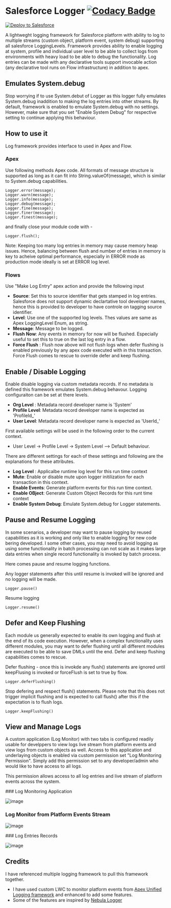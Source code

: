 # Salesforce Logger [![Codacy Badge](https://app.codacy.com/project/badge/Grade/4a1dd9a074e74d728503b6c56176df8e)](https://www.codacy.com/gh/vbattula/salesforce-logger/dashboard?utm_source=github.com&amp;utm_medium=referral&amp;utm_content=vbattula/salesforce-logger&amp;utm_campaign=Badge_Grade)

<a href="https://githubsfdeploy.herokuapp.com?owner=vbattula&repo=salesforce-logger&ref=master">
  <img alt="Deploy to Salesforce"
       src="https://raw.githubusercontent.com/afawcett/githubsfdeploy/master/deploy.png">
</a>

A lightweght logging framework for Salesforce platform with ability to log to multiple streams (custom object, platform event, system debug) supporting all salesforce LoggingLevels. Framework provides ability to enable logging at system, profile and individual user level to be able to collect logs from environments with heavy load to be able to debug the functionality. Log entries can be made with any declarative tools support invocable action (any declarative tool runs on Flow infrastructure) in addition to apex.

## Emulates System.debug
Stop worrying if to use System.debut of Logger as this logger fully emulates System.debug inaddition to making the log entries into other streams. By default, framework is enabled to emulate System.debug with no settings. However, make sure that you set "Enable System Debug" for respective setting to continue applying this behaviour. 

## How to use it
Log framework provides interface to used in Apex and Flow. 

### Apex
Use following methods Apex code. All formats of message structure is supported as long as it can fit into String.valueOf(message), which is similar to System.debug capabilities. 

```
Logger.error(message);
Logger.warn(message);
Logger.info(message);
Logger.debug(message);
Logger.fine(message);
Logger.finer(message);
Logger.finest(message);
```

and finally close your module code with -  

```
Logger.flush(); 
```

Note: Keeping too many log entries in memory may cause memory heap issues. Hence, balancing between flush and number of entries in memory is key to acheive optimal performance, especially in ERROR mode as production mode ideally is set at ERROR log level. 

### Flows

Use "Make Log Entry" apex action and provide the following input

- **Source**: Set this to source identifier that gets stamped in log entries. Salesforce does not support dynamic declartative tool developer names, hence this is provided to developer to have controle on tagging source identifier. 
- **Level**: Use one of the supported log levels. Thes values are same as Apex LoggingLevel Enum, as string. 
- **Message**: Message to be logged.
- **Flush Now**: Any events in memory for now will be flushed. Especially useful to set this to true on the last log entry in a flow. 
- **Force Flush** : Flush now above will not flush logs when defer flushing is enabled previously by any apex code executed with in this transaction. Force Flush comes to rescue to override defer and keep flushing.  

## Enable / Disable Logging

Enable disable logging via custom metadata records. If no metadata is defined this framework emulates System.debug behavour.  Logging configuraiton can be set at there levels. 
- **Org Level** : Metadata record developer name is 'System'
- **Profile Level**: Metadata record developer name is expected as 'ProfileId_<Profile Record Id>'
- **User Level**: Metadata record developer name is expected as 'UserId_<User Record Id>'

First available settings will be used in the following order to the current context.  
- User Level -> Profile Level -> System Level --> Default behaviour.  

There are different settings for each of these settings and following are the explanations for these attributes. 
- **Log Level** : Applicalbe runtime log level for this run time context
- **Mute**: Enable or disable mute upon logger initilization for each transaction in this context. 
- **Enable Events**: Generate platform events for this run time context. 
- **Enable OBject**: Generate Custom Object Records for this runt time context
- **Enable System Debug**: Emulate System.debug for Logger statements. 

## Pause and Resume Logging
In some scenarios, a developer may want to pause logging by reused capabilities as it is working and only like to enable logging
for new code bering developed. I some other cases, you may need to avoid logging as using some functionality in batch processing
can not scale as it makes large data entries when single record functionality is invoked by batch process. 

Here comes pause and resume logging functions. 

Any logger statements after this until resume is invoked will be ignored and no logging will be made.

```
Logger.pause()
```

Resume logging 

```
Logger.resume()
```

## Defer and Keep Flushing
Each module us generally expected to enable its own logging and flush at the end of its code execution. However, when a complex functionality uses different modules, you may want to defer flushing until all different modules are executed to be able to save DMLs until the end. Defer and keep flushing capabilities comes to rescue. 

Defer flushing - once this is invokde any flush() statements are ignored until keepFlusing is invoked or forceFlush is set to true by flow. 

```
Logger.deferFlushing()
```

Stop defering and respect flush() statements. Please note that this does not trigger implicit flushing and is expected to call flush() after this if the expectation is to flush logs.  
```
Logger.keepFlushing()
```

## View and Manage Logs
A custom application (Log Monitor) with two tabs is configured readily usable for develppers to view logs live stream from platform events and view logs from custom objects as well. Access to this application and underlaying objects is enabled via custom permission set "Log Monitoring Permission". Simply add this permission set to any developer/admin who would like to have access to all logs. 
  
This permission allows access to all log entries and live stream of platform events across the system. 
  
### Log Monitoring Application

![image](https://user-images.githubusercontent.com/3853657/140729053-c771b086-c1b4-482f-9cc5-f530394c91f6.png)
  
### Log Monitor from Platform Events Stream

![image](https://user-images.githubusercontent.com/3853657/140729510-e0241aaa-dad3-4a5d-9e5f-40b771e2add4.png)
  
### Log Entries Records
 
![image](https://user-images.githubusercontent.com/3853657/140729695-446cf8c1-6d31-4348-baaf-727a89403488.png)

## Credits
I have referenced multiple logging framework to pull this framework together. 
- I have used custom LWC to monitor platform events from [Apex Unified Logging framework](https://github.com/rsoesemann/apex-unified-logging) and enhanced to add some features. 
- Some of the features are inspired by [Nebula Logger](https://github.com/jongpie/NebulaLogger)
